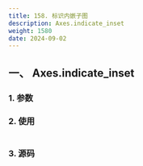 ```yaml
---
title: 158. 标识内嵌子图
description: Axes.indicate_inset
weight: 1580
date: 2024-09-02
---
```

<style>
th, td {
  border: 1px solid rgb(190, 190, 190);
}
</style>


## 一、 Axes.indicate_inset


### 1. 参数




### 2. 使用



```python


```


### 3. 源码
```python

```




